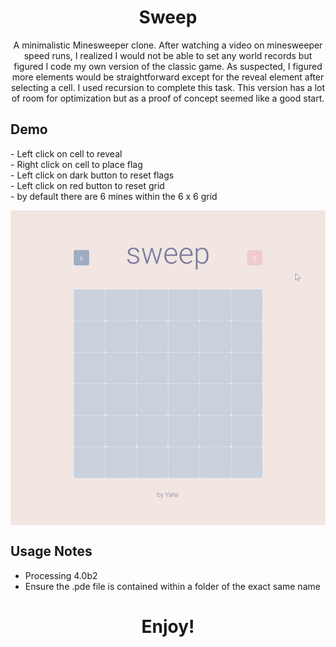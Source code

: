 <h1 align="center">Sweep</h1>

<p align="center">
  A minimalistic Minesweeper clone. After watching a video on minesweeper speed runs, I realized I would not be able to set any world records but figured I code my own version of the classic game. As suspected, I figured more elements would be straightforward except for the reveal element after selecting a cell. I used recursion to complete this task. This version has a lot of room for optimization but as a proof of concept seemed like a good start. 
</p>

## Demo
<p>- Left click on cell to reveal
<br>- Right click on cell to place flag
<br>- Left click on dark button to reset flags
<br>- Left click on red button to reset grid
<br>- by default there are 6 mines within the 6 x 6 grid</p>
<p align="center">
  <img width="700" align="center" src="https://github.com/yahirRendon/Creative_Coding/blob/main/Processing/Sweep/data/sweep_g.gif" alt="demo"/>
</p>


## Usage Notes
* Processing 4.0b2
* Ensure the .pde file is contained within a folder of the exact same name

<h1 align="center">Enjoy!</h1>
